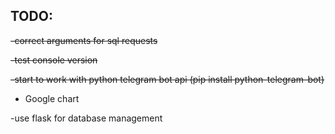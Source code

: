TODO:
------
~~-correct arguments for sql requests~~

~~-test console version~~

~~-start to work with python telegram bot api (pip install python-telegram-bot)~~

- Google chart


-use flask for database management
